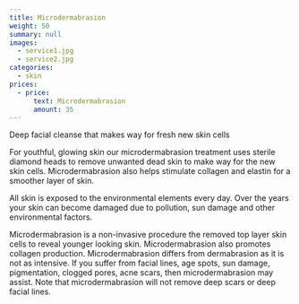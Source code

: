 ```yaml
---
title: Microdermabrasion
weight: 50
summary: null
images:
  - service1.jpg
  - service2.jpg
categories:
  - skin
prices:
  - price:
      text: Microdermabrasion
      amount: 35
---
```

Deep facial cleanse that makes way for fresh new skin cells

For youthful, glowing skin our microdermabrasion treatment uses sterile diamond heads to remove unwanted dead skin to make way for the new skin cells. Microdermabrasion also helps stimulate collagen and elastin for a smoother layer of skin.

All skin is exposed to the environmental elements every day. Over the years your skin can become damaged due to pollution, sun damage and other environmental factors.

Microdermabrasion is a non-invasive procedure the removed top layer skin cells to reveal younger looking skin. Microdermabrasion also promotes collagen production. Microdermabrasion differs from dermabrasion as it is not as intensive. If you suffer from facial lines, age spots, sun damage, pigmentation, clogged pores, acne scars, then microdermabrasion may assist. Note that microdermabrasion will not remove deep scars or deep facial lines.
